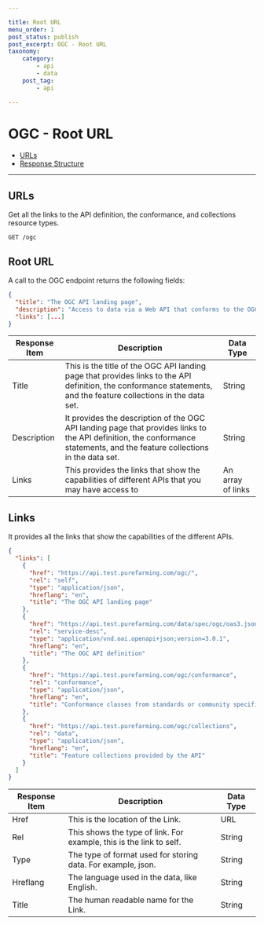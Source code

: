 ```yaml
---

title: Root URL
menu_order: 1
post_status: publish
post_excerpt: OGC - Root URL
taxonomy:
    category:
        - api
        - data
    post_tag:
        - api

---
```


# OGC - Root URL

- [URLs](#urls)
- [Response Structure](#root-url)

---

## URLs

Get all the links to the API definition, the conformance, and collections resource types. 

```
GET /ogc
```

## Root URL
A call to the OGC endpoint returns the following fields: 

```json
{
  "title": "The OGC API landing page",
  "description": "Access to data via a Web API that conforms to the OGC API Features specification.",
  "links": [...]
}
```

| Response Item | Description | Data Type |
| ------------- | ----------- | --------- |
| Title | This is the title of the OGC API landing page that provides links to the API definition, the conformance statements, and the feature collections in the data set. | String |
| Description | It provides the description of the OGC API landing page that provides links to the API definition, the conformance statements, and the feature collections in the data set. | String |
| Links | This provides the links that show the capabilities of different APIs that you may have access to | An array of links |

## Links

It provides all the links that show the capabilities of the different APIs.

```json
{
  "links": [
    {
      "href": "https://api.test.purefarming.com/ogc/",
      "rel": "self",
      "type": "application/json",
      "hreflang": "en",
      "title": "The OGC API landing page"
    },
    {
      "href": "https://api.test.purefarming.com/data/spec/ogc/oas3.json",
      "rel": "service-desc",
      "type": "application/vnd.oai.openapi+json;version=3.0.1",
      "hreflang": "en",
      "title": "The OGC API definition"
    },
    {
      "href": "https://api.test.purefarming.com/ogc/conformance",
      "rel": "conformance",
      "type": "application/json",
      "hreflang": "en",
      "title": "Conformance classes from standards or community specifications, identified by a URI, that the API conforms to"
    },
    {
      "href": "https://api.test.purefarming.com/ogc/collections",
      "rel": "data",
      "type": "application/json",
      "hreflang": "en",
      "title": "Feature collections provided by the API"
    }
  ]
}
```

| Response Item | Description | Data Type |
| ------------- | ----------- | --------- |
| Href | This is the location of the Link. | URL |
| Rel | This shows the type of link. For example, this is the link to self. | String | 
| Type | The type of format used for storing data. For example, json. | String |
| Hreflang | The language used in the data, like English. | String |
| Title | The human readable name for the Link. | String |